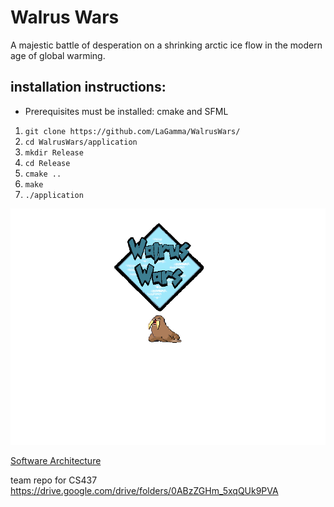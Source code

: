 # Walrus Wars
A majestic battle of desperation on a shrinking arctic ice flow in the modern age of global warming.

## installation instructions:
- Prerequisites must be installed: cmake and SFML

1. ```git clone https://github.com/LaGamma/WalrusWars/```
2. ```cd WalrusWars/application```
3. ```mkdir Release```
4. ```cd Release```
5. ```cmake ..```
6. ```make```
7. ```./application```

![artwork_2](./application/images/menu_title.png)

[Software Architecture](https://www.draw.io/?lightbox=1&highlight=0000ff&edit=_blank&layers=1&nav=1&title=walruswars#Uhttps%3A%2F%2Fdrive.google.com%2Fa%2Femail.wm.edu%2Fuc%3Fid%3D1JHP4jRh6C4aZxVL00ZnhryCHLmA5V09V%26export%3Ddownload)

team repo for CS437
https://drive.google.com/drive/folders/0ABzZGHm_5xqQUk9PVA
